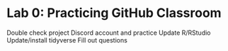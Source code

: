# Lab 0:  Practicing GitHub Classroom

Double check project
Discord account and practice
Update R/RStudio
Update/install tidyverse
Fill out questions
